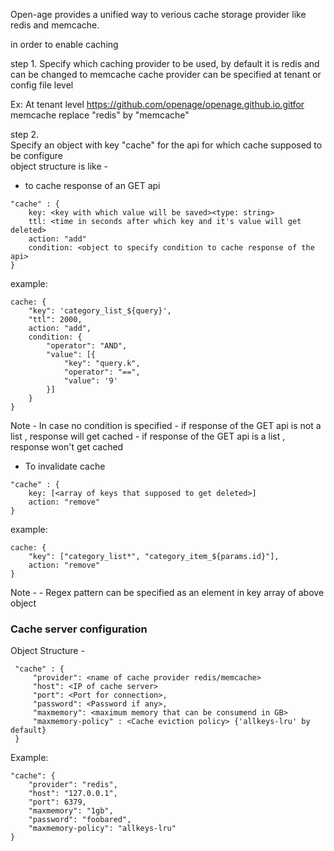 Open-age provides a unified way to verious cache storage provider like redis and memcache.

in order to enable caching 

step 1. 
Specify which caching provider to be used, by default it is redis and can be changed to memcache
cache provider can be specified at tenant or config file level

Ex: At tenant level 
https://github.com/openage/openage.github.io.gitfor memcache replace "redis" by "memcache"

step 2.  
Specify an object with key "cache" for the api for which cache supposed to be configure  
object structure is like - 

- to cache response of an GET api
```
"cache" : {
	key: <key with which value will be saved><type: string>
	ttl: <time in seconds after which key and it's value will get deleted>
	action: "add"
	condition: <object to specify condition to cache response of the api>
}
```

example: 
```
cache: {
	"key": 'category_list_${query}', 
	"ttl": 2000, 
	action: "add", 
	condition: {
		"operator": "AND",
		"value": [{
			"key": "query.k",
			"operator": "==",
			"value": '9'
		}]
	}
}
```

Note - 
	In case no condition is specified 
	- if response of the GET api is not a list , response will get cached
	- if response of the GET api is a list , response won't get cached

- To invalidate cache
```
"cache" : {
	key: [<array of keys that supposed to get deleted>]
	action: "remove"
}
```

example: 
```
cache: { 
	"key": ["category_list*", "category_item_${params.id}"],
	action: "remove" 
}
```

Note - 
	- Regex pattern can be specified as an element in key array of above object


### Cache server configuration

Object Structure -
```
 "cache" : {
	 "provider": <name of cache provider redis/memcache>
	 "host": <IP of cache server>
	 "port": <Port for connection>,
	 "password": <Password if any>,
	 "maxmemory": <maximum memory that can be consumend in GB>
	 "maxmemory-policy" : <Cache eviction policy> {'allkeys-lru' by default}
 }
```

Example: 

```
"cache": {
	"provider": "redis",
	"host": "127.0.0.1",
	"port": 6379,
	"maxmemory": "1gb",
	"password": "foobared",
	"maxmemory-policy": "allkeys-lru"
}
```
